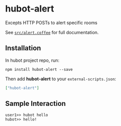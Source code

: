 # hubot-alert

Excepts HTTP POSTs to alert specific rooms

See [`src/alert.coffee`](src/alert.coffee) for full documentation.

## Installation

In hubot project repo, run:

`npm install hubot-alert --save`

Then add **hubot-alert** to your `external-scripts.json`:

```json
["hubot-alert"]
```

## Sample Interaction

```
user1>> hubot hello
hubot>> hello!
```

